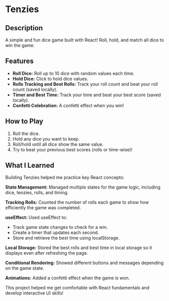 # Tenzies

## Description
A simple and fun dice game built with React! Roll, hold, and match all dice to win the game.

## Features
- **Roll Dice:** Roll up to 10 dice with random values each time.
- **Hold Dice:** Click to hold dice values.
- **Rolls Tracking and Best Rolls:** Track your roll count and beat your roll count (saved locally).
- **Timer and Best Time:** Track your time and beat your best score (saved locally).
- **Confetti Celebration:** A confetti effect when you win!

## How to Play
1. Roll the dice.
2. Hold any dice you want to keep.
3. Roll/hold until all dice show the same value.
4. Try to beat your previous best scores (rolls or time-wise)!

## What I Learned
Building Tenzies helped me practice key React concepts:

**State Management:** Managed multiple states for the game logic, including dice, tenzies, rolls, and timing.

**Tracking Rolls:** Counted the number of rolls each game to show how efficiently the game was completed.

**useEffect:** Used useEffect to:
- Track game state changes to check for a win.
- Create a timer that updates each second.
- Store and retrieve the best time using localStorage.

**Local Storage:** Stored the best rolls and best time in local storage so it displays even after refreshing the page.

**Conditional Rendering:** Showed different buttons and messages depending on the game state.

**Animations:** Added a confetti effect when the game is won.

This project helped me get comfortable with React fundamentals and develop interactive UI skills!
